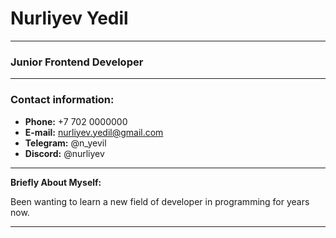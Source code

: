 # Nurliyev Yedil
---
### Junior Frontend Developer
---
### Contact information:

+ **Phone:** +7 702 0000000
+ **E-mail:** nurliyev.yedil@gmail.com
+ **Telegram:** @n_yevil
+ **Discord:** @nurliyev
---
**Briefly About Myself:**

Been wanting to learn a new field of developer in programming for years now.

---
